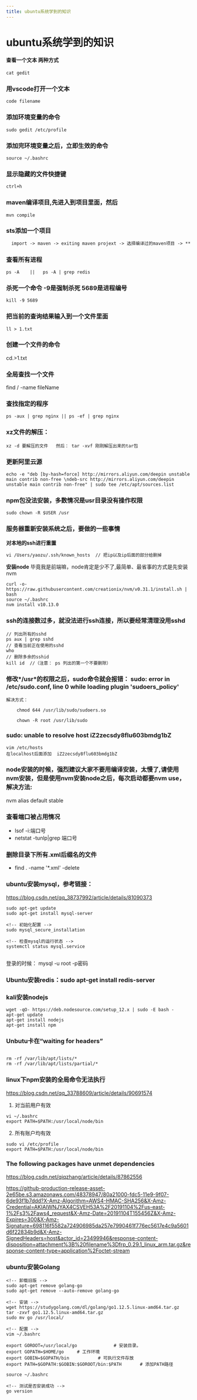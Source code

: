 ```yaml
---
title: ubuntu系统学到的知识
---
```


# ubuntu系统学到的知识

#### 查看一个文本 两种方式

    cat gedit

### 用vscode打开一个文本

    code filename

### 添加环境变量的命令

    sudo gedit /etc/profile

### 添加完环境变量之后，立即生效的命令

    source ~/.bashrc

### 显示隐藏的文件快捷键

    ctrl+h

### maven编译项目,先进入到项目里面，然后

    mvn compile

### sts添加一个项目

```txt
  import -> maven -> exiting maven projext -> 选择编译过的maven项目 -> **变成ss
```

### 查看所有进程

    ps -A    ||   ps -A | grep redis

### 杀死一个命令 -9是强制杀死  5689是进程编号

    kill -9 5689

### 把当前的查询结果输入到一个文件里面

    ll > 1.txt

### 创建一个文件的命令

  cd.>1.txt

### 全局查找一个文件

  find / -name fileName

### 查找指定的程序

    ps -aux | grep nginx || ps -ef | grep nginx

### xz文件的解压：

    xz -d 要解压的文件   然后： tar -xvf 刚刚解压出来的tar包

### 更新阿里云源

```code
echo -e "deb [by-hash=force] http://mirrors.aliyun.com/deepin unstable main contrib non-free \ndeb-src http://mirrors.aliyun.com/deepin unstable main contrib non-free" | sudo tee /etc/apt/sources.list
```

### npm包没法安装，多数情况是usr目录没有操作权限

```code
sudo chown -R $USER /usr
```

### 服务器重新安装系统之后，要做的一些事情

**对本地的ssh进行重置**

```code
vi /Users/yaozu/.ssh/known_hosts  // 把ip以及ip后面的部分给删掉
```

**安装node** 毕竟我是前端嘛，node肯定是少不了,最简单、最省事的方式是先安装nvm

```code
curl -o- https://raw.githubusercontent.com/creationix/nvm/v0.31.1/install.sh | bash
source ~/.bashrc
nvm install v10.13.0
```

### ssh的连接数过多，就没法进行ssh连接，所以要经常清理没用sshd

```
// 列出所有的sshd
ps aux | grep sshd
// 查看当前正在使用的sshd
who
// 删除多余的sshid
kill id  //（注意： ps 列出的第一个不要删除）
```


### 修改*/usr*的权限之后，sudo命令就会报错： **sudo: error in /etc/sudo.conf, line 0 while loading plugin 'sudoers_policy'**
```code
解决方式： 

    chmod 644 /usr/lib/sudo/sudoers.so

    chown -R root /usr/lib/sudo
```

### sudo: unable to resolve host iZ2zecsdy8flu603bmdg1bZ
```code
vim /etc/hosts
在localhost后面添加  iZ2zecsdy8flu603bmdg1bZ
```


### node安装的时候，**强烈**建议大家不要用编译安装，太慢了,请使用nvm安装，但是使用nvm安装node之后，每次启动都要nvm use，解决方法:

  nvm alias default stable   

### 查看端口被占用情况
- lsof -i:端口号
- netstat -tunlp|grep 端口号

### 删除目录下所有.xml后缀名的文件
- find . -name '*.xml' -delete

### ubuntu安装mysql，参考链接：
https://blog.csdn.net/qq_38737992/article/details/81090373

```code
sudo apt-get update
sudo apt-get install mysql-server

<!-- 初始化配置 -->
sudo mysql_secure_installation

<!-- 检查mysql的运行状态 -->
systemctl status mysql.service


```
登录的时候： mysql -u root -p密码

### Ubuntu安装redis：sudo apt-get install redis-server

### kali安装nodejs
```code
wget -qO- https://deb.nodesource.com/setup_12.x | sudo -E bash -
apt-get update
apt-get install nodejs
apt-get install npm
```


### Unbutu卡在“waiting for headers”
```code

rm -rf /var/lib/apt/lists/*
rm -rf /var/lib/apt/lists/partial/*
```

### linux下npm安装的全局命令无法执行
https://blog.csdn.net/qq_33788609/article/details/90691574
1. 对当前用户有效
```code
vi ~/.bashrc
export PATH=$PATH:/usr/local/node/bin
```
2. 所有账户均有效
```code
sudo vi /etc/profile
export PATH=$PATH:/usr/local/node/bin
```

### The following packages have unmet dependencies
https://blog.csdn.net/qiqzhang/article/details/87862556


https://github-production-release-asset-2e65be.s3.amazonaws.com/48378947/80a21000-fdc5-11e9-9f07-6de93f1b7ddd?X-Amz-Algorithm=AWS4-HMAC-SHA256&X-Amz-Credential=AKIAIWNJYAX4CSVEH53A%2F20191104%2Fus-east-1%2Fs3%2Faws4_request&X-Amz-Date=20191104T155456Z&X-Amz-Expires=300&X-Amz-Signature=698116f5582a724906985da257e7990461f776ec5617e4c9a5601d6f22834b9d&X-Amz-SignedHeaders=host&actor_id=23499946&response-content-disposition=attachment%3B%20filename%3Dfrp_0.29.1_linux_arm.tar.gz&response-content-type=application%2Foctet-stream


### ubuntu安装Golang
```code
<!-- 卸载旧版 -->
sudo apt-get remove golang-go
sudo apt-get remove --auto-remove golang-go

<!-- 安装 -->
wget https://studygolang.com/dl/golang/go1.12.5.linux-amd64.tar.gz
tar -zxvf go1.12.5.linux-amd64.tar.gz
sudo mv go /usr/local/

<!-- 配置 -->
vim ~/.bashrc

export GOROOT=/usr/local/go              # 安装目录。
export GOPATH=$HOME/go     # 工作环境
export GOBIN=$GOPATH/bin           # 可执行文件存放
export PATH=$GOPATH:$GOBIN:$GOROOT/bin:$PATH       # 添加PATH路径

source ~/.bashrc

<!-- 测试是否安装成功 -->
go version
```